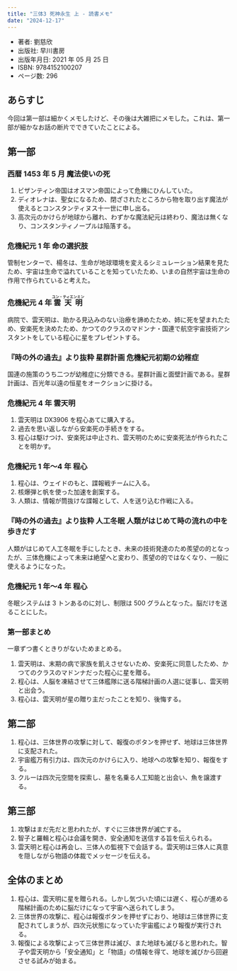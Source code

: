 ```yaml
---
title: "三体3 死神永生 上 - 読書メモ"
date: "2024-12-17"
---
```

- 著者: 劉慈欣
- 出版社: 早川書房
- 出版年月日: 2021 年 05 月 25 日
- ISBN: 9784152100207
- ページ数: 296

## あらすじ

今回は第一部は細かくメモしたけど、その後は大雑把にメモした。これは、第一部が細かなお話の断片でできていたことによる。

## 第一部

### 西暦 1453 年 5 月 魔法使いの死

1. ビザンティン帝国はオスマン帝国によって危機にひんしていた。
2. ディオレナは、聖女になるため、閉ざされたところから物を取り出す魔法が使えるとコンスタンティヌス十一世に申し出る。
3. 高次元のかけらが地球から離れ、わずかな魔法紀元は終わり、魔法は無くなり、コンスタンティノープルは陥落する。

### 危機紀元 1 年 命の選択肢

管制センターで、楊冬は、生命が地球環境を変えるシミュレーション結果を見たため、宇宙は生命で溢れていることを知っていたため、いまの自然宇宙は生命の作用で作られていると考えた。

### 危機紀元 4 年 <ruby>雲天明<rp>(</rp><rt>ユン・ティエンミン</rt><rp>)</rp></ruby>

病院で、雲天明は、助かる見込みのない治療を諦めたため、姉に死を望まれたため、安楽死を決めたため、かつてのクラスのマドンナ・国連で航空宇宙技術アシスタントをしている程心に星をプレゼントする。

### 『時の外の過去』より抜粋 星群計画 危機紀元初期の幼稚症

国連の施策のうち二つが幼稚症に分類できる。星群計画と面壁計画である。星群計画は、百光年以遠の恒星をオークションに掛ける。

### 危機紀元 4 年 雲天明

1. 雲天明は DX3906 を程心あてに購入する。
2. 過去を思い返しながら安楽死の手続きをする。
3. 程心は駆けつけ、安楽死は中止され、雲天明のために安楽死法が作られたことを明かす。

### 危機紀元 1 年〜4 年 程心

1. 程心は、ウェイドのもと、諜報戦チームに入る。
2. 核爆弾と帆を使った加速を創案する。
3. 人類は、情報が筒抜けな諜報として、人を送り込む作戦に入る。

### 『時の外の過去』より抜粋 人工冬眠 人類がはじめて時の流れの中を歩きだす

人類がはじめて人工冬眠を手にしたとき、未来の技術発達のため羨望の的となったが、三体危機によって未来は絶望へと変わり、羨望の的ではなくなり、一般に使えるようになった。

### 危機紀元 1 年〜4 年 程心

冬眠システムは 3 トンあるのに対し、制限は 500 グラムとなった。脳だけを送ることにした。

### 第一部まとめ

一章ずつ書くときりがないためまとめる。

1. 雲天明は、末期の病で家族を飢えさせないため、安楽死に同意したため、かつてのクラスのマドンナだった程心に星を贈る。
2. 程心は、人脳を凍結させて三体艦隊に送る階梯計画の人選に従事し、雲天明と出会う。
3. 程心は、雲天明が星の贈り主だったことを知り、後悔する。

## 第二部

1. 程心は、三体世界の攻撃に対して、報復のボタンを押せず、地球は三体世界に支配された。
2. 宇宙艦万有引力は、四次元のかけらに入り、地球への攻撃を知り、報復をする。
3. クルーは四次元空間を探索し、墓を名乗る人工知能と出会い、魚を譲渡する。

## 第三部

1. 攻撃はまだ先だと思われたが、すぐに三体世界が滅亡する。
2. 智子と羅輯と程心は会議を開き、安全通知を送信する旨を伝えられる。
3. 雲天明と程心は再会し、三体人の監視下で会話する。雲天明は三体人に真意を隠しながら物語の体裁でメッセージを伝える。

## 全体のまとめ

1. 程心は、雲天明に星を贈られる。しかし気づいた頃には遅く、程心が進める階梯計画のために脳だけになって宇宙へ送られてしまう。
2. 三体世界の攻撃に、程心は報復ボタンを押せずにおり、地球は三体世界に支配されてしまうが、四次元状態になっていた宇宙艦により報復が実行される。
3. 報復による攻撃によって三体世界は滅び、また地球も滅びると思われた。智子や雲天明から「安全通知」と「物語」の情報を得て、地球を滅びから回避させる試みが始まる。
